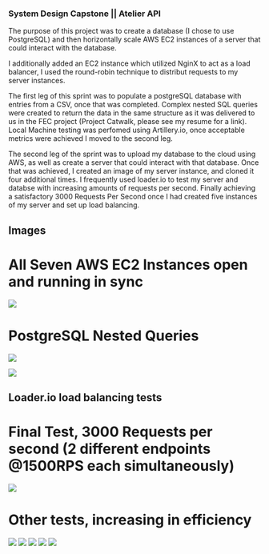 ### System Design Capstone || Atelier API


The purpose of this project was to create a database (I chose to use PostgreSQL) and then horizontally scale AWS EC2 instances of a server that could interact with the database.

I additionally added an EC2 instance which utilized NginX to act as a load balancer, I used the round-robin technique to distribut requests to my server instances.

The first leg of this sprint was to populate a postgreSQL database with entries from a CSV, once that was completed. Complex nested SQL queries were created to return the data in the same structure as it was delivered to us in the FEC project (Project Catwalk, please see my resume for a link). Local Machine testing was perfomed using Artillery.io, once acceptable metrics were achieved I moved to the second leg.

The second leg of the sprint was to upload my database to the cloud using AWS, as well as create a server that could interact with that database. Once that was achieved, I created an image of my server instance, and cloned it four additional times. I frequently used loader.io to test my server and databse with increasing amounts of requests per second. Finally achieving a satisfactory 3000 Requests Per Second once I had created five instances of my server and set up load balancing.


## Images

# All Seven AWS EC2 Instances open and running in sync
![](https://i.imgur.com/P5t4R4Z.png)

# PostgreSQL Nested Queries
![](https://i.imgur.com/CherO2H.png)

![](https://i.imgur.com/M7QW94o.png)


## Loader.io load balancing tests

# Final Test, 3000 Requests per second (2 different endpoints @1500RPS each simultaneously)

![](https://i.imgur.com/ekD8Eay.png)

# Other tests, increasing in efficiency
![](https://i.imgur.com/IQt28i1.png)
![](https://i.imgur.com/jJG2APz.png)
![](https://i.imgur.com/NjNJPqr.png)
![](https://i.imgur.com/HFC35s1.png)
![](https://i.imgur.com/QSZZg03.png)

